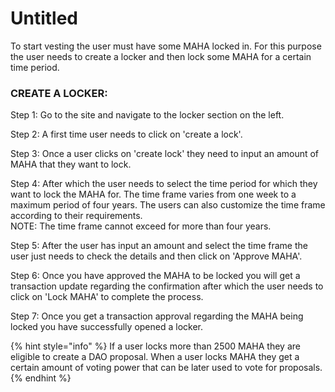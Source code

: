 # Untitled

To start vesting the user must have some MAHA locked in. For this purpose the user needs to create a locker and then lock some MAHA for a certain time period.&#x20;

### CREATE A LOCKER:&#x20;

Step 1: Go to the site and navigate to the locker section on the left.&#x20;

Step 2: A first time user needs to click on 'create a lock'.

Step 3: Once a user clicks on 'create lock'  they need to input an amount of MAHA that they want to lock.

Step 4: After which the user needs to select the time period for which they want to lock the MAHA for. The time frame varies from one week to a maximum period of four years. The users  can also customize the time frame according to their requirements. \
NOTE: The time frame cannot exceed for more than four years.&#x20;

Step 5: After the user has input an amount and select the time frame the user just needs to check the details and then click on 'Approve MAHA'.&#x20;

Step 6: Once you have approved the MAHA to be locked you will get a transaction update regarding the confirmation after which the user needs to click on 'Lock MAHA' to complete the process.&#x20;

Step 7: Once you get a transaction approval regarding the MAHA being locked you have successfully opened a locker.&#x20;

&#x20;

{% hint style="info" %}
If a user locks more than 2500 MAHA they are eligible to create a DAO proposal. When a user locks MAHA they get a certain amount of voting power that can be later used to vote for proposals.
{% endhint %}
